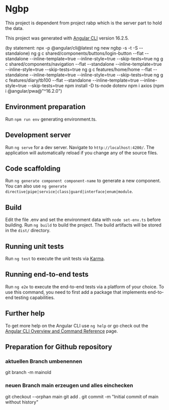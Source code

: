 # Ngbp

This project is dependent from project rabp which is the server part to hold the data.

This project was generated with [Angular CLI](https://github.com/angular/angular-cli) version 16.2.5.

(by statement: npx -p @angular/cli@latest ng new ngbp -s -t -S --standalone)
ng g c shared/components/buttons/login-button --flat --standalone --inline-template=true --inline-style=true --skip-tests=true
ng g c shared/components/navigation --flat --standalone --inline-template=true --inline-style=true --skip-tests=true
ng g c features/home/home --flat --standalone --inline-template=true --inline-style=true --skip-tests=true
ng g c features/diary/tb100 --flat --standalone --inline-template=true --inline-style=true --skip-tests=true
npm install -D ts-node dotenv
npm i axios
(npm i @angular/pwa@"^16.2.0")

## Environment preparation
Run `npm run env` generating environment.ts.

## Development server

Run `ng serve` for a dev server. Navigate to `http://localhost:4200/`. The application will automatically reload if you change any of the source files.

## Code scaffolding

Run `ng generate component component-name` to generate a new component. You can also use `ng generate directive|pipe|service|class|guard|interface|enum|module`.

## Build

Edit the file .env and set the environment data with `node set-env.ts` before building.
Run `ng build` to build the project. The build artifacts will be stored in the `dist/` directory.

## Running unit tests

Run `ng test` to execute the unit tests via [Karma](https://karma-runner.github.io).

## Running end-to-end tests

Run `ng e2e` to execute the end-to-end tests via a platform of your choice. To use this command, you need to first add a package that implements end-to-end testing capabilities.

## Further help

To get more help on the Angular CLI use `ng help` or go check out the [Angular CLI Overview and Command Reference](https://angular.io/cli) page.

## Preparation for Github repository

### aktuellen Branch umbenennen
git branch -m mainold

### neuen Branch main erzeugen und alles einchecken
git checkout --orphan main
git add .
git commit -m "Initial commit of main without history"
